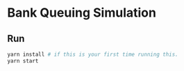 # Bank Queuing Simulation

## Run
```bash
yarn install # if this is your first time running this.
yarn start
```
